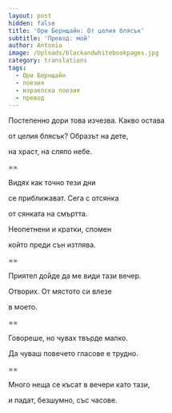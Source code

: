 ```yaml
---
layout: post
hidden: false
title: 'Ори Бернщайн: От целия блясък'
subtitle: 'Превод: мой'
author: Antonia
image: /Uploads/blackandwhitebookpages.jpg
category: translations
tags:
  - Ори Бернщайн
  - поезия
  - израелска поезия
  - превод
---
```

Постепенно дори това изчезва. Какво остава

от целия блясък? Образът на дете, 

на храст, на сляпо небе. 

\==

Видях как точно тези дни

се приближават. Сега с отсянка 

от сянката на смъртта.

Неопетнени и кратки, спомен

който преди сън изтлява. 

\==

Приятел до̀йде да ме види тази вечер.

Отворих. От мястото си влезе 

в моето. 

\==

Говореше, но чувах твърде малко. 

Да чуваш повечето гласове е трудно. 

\==

Много неща се късат в вечери като тази,

и падат, безшумно, със часове.
